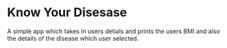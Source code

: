# Know Your Disesase

A simple app which takes in users detials and prints the users BMI and also the details of the disease which user selected.
